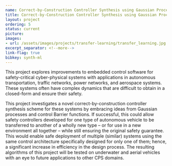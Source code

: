 ```yaml
---
name: Correct-by-Construction Controller Synthesis using Gaussian Process Transfer Learning
title: Correct-by-Construction Controller Synthesis using Gaussian Process Transfer Learning
layout: project
ordering: 5
status: current
picture:
images:
- url: /assets/images/projects/transfer-learning/transfer_learning.jpg
excerpt_separator: <!--more-->
link-flag: true
bibkey: synth-ml
---
```

This project explores improvements to embedded control software for safety-critical cyber-physical systems with applications in autonomous transportation, traffic networks, power networks, and aerospace systems. These systems often have complex dynamics that are difficult to obtain in a closed-form and ensure their safety.

<!--more-->

This project investigates a novel correct-by-construction controller synthesis scheme for these systems by embracing ideas from Gaussian processes and control Barrier functions. If successful, this could allow safety controllers developed for one type of autonomous vehicle to be transferred to another of a wholly new type – or for use in a new environment all together – while still ensuring the original safety guarantee.  This would enable safe deployment of multiple (similar) systems using the same control architecture specifically designed for only one of them; hence, a significant increase in efficiency in the design process.  The resulting algorithms of this project will be tested on underwater and aerial vehicles with an eye to future applications to other CPS domains.
